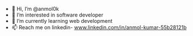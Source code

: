 - 👋 Hi, I’m @anmol0k
- 👀 I’m interested in software developer
- 🌱 I’m currently learning web development 
- 📫 Reach me on linkedin- www.linkedin.com/in/anmol-kumar-55b28121b


